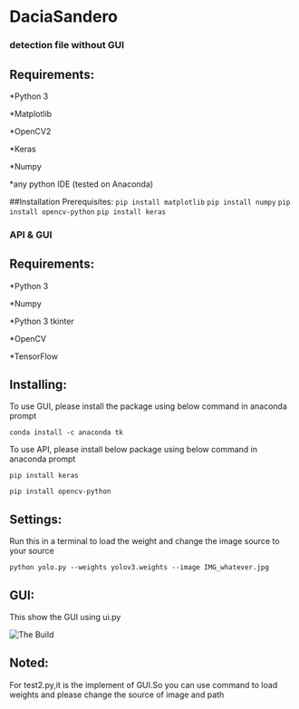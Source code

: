 # DaciaSandero

### detection file without GUI

## Requirements:

*Python 3

*Matplotlib

*OpenCV2

*Keras

*Numpy

*any python IDE (tested on Anaconda)

##Installation
Prerequisites:
```pip install matplotlib```
```pip install numpy```
```pip install opencv-python```
```pip install keras```


### API & GUI
## Requirements: 
*Python 3

*Numpy

*Python 3 tkinter

*OpenCV

*TensorFlow
 
## Installing:
To use GUI, please install the package using below command in anaconda prompt 

```conda install -c anaconda tk```


To use API, please install below package using below command in anaconda prompt

```pip install keras```

```pip install opencv-python```

## Settings:
Run this in a terminal to load the weight and change the image source to your source 

```python yolo.py --weights yolov3.weights --image IMG_whatever.jpg```

## GUI:
This show the GUI using ui.py

![The Build](./ui.PNG?raw=true)

## Noted:
For test2.py,it is the implement of GUI.So you can use command to load weights and please change the source of image and path 
